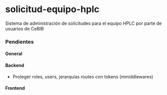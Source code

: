 # solicitud-equipo-hplc
Sistema de administración de solicitudes para el equipo HPLC por parte de usuarios de CeBIB

### Pendientes

#### General

#### Backend

* Proteger roles, users, jerarquías routes con tokens (mmiddlewares)

#### Frontend
